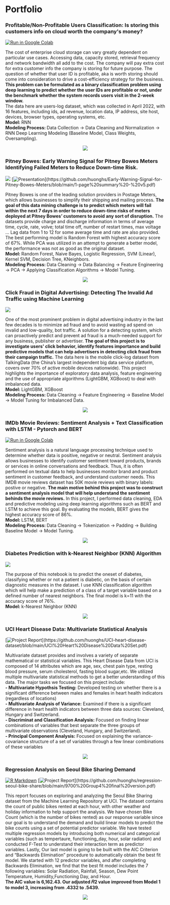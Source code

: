 # Portfolio


### Profitable/Non-Profitable Users Classification: Is storing this customers info on cloud worth the company's money?

[![Run in Google Colab](https://img.shields.io/badge/Colab-Run_in_Google_Colab-blue?logo=Google&logoColor=FDBA18)](https://colab.research.google.com/drive/1wQYXufCnR6DIdIRk7SyKkHd08eclTFY_#scrollTo=tT2zh4o3_WJj)

The cost of enterprise cloud storage can vary greatly dependent on particular use cases. Accessing data, capacity stored, retrieval frequency and network bandwidth all add to the cost. The company will pay extra cost for extra customer info the company is storing for future purpose. The question of whether that user ID is profitable, aka is worth storing should come into consideration to drive a cost-efficiency strategy for the business. <b>This problem can be formulated as a binary classification problem using deep learning to predict whether the user IDs are profitable or not, under the benchmark whether the system records users visit in the 2-week window.</b> <br /> 
The data here are users-log dataset, which was collected in April 2022, with 16 features, including ids, ad revenue, location data, IP address, site host, devices, browser types, operating systems, etc. <br /> 
<b> Model: </b> RNN <br /> 
<b> Modeling Process: </b> Data Collection -> Data Cleaning and Normalization -> RNN Deep Learning Modeling (Baseline Model, Class Weights, Oversampling).

<center><img src="/images/users-classification (2).gif"/></center>


### Pitney Bowes: Early Warning Signal for Pitney Bowes Meters Identifying Failed Meters to Reduce Down-time Risk.

[![](https://img.shields.io/badge/Jypyter-Open_Notebook-EE4C2C?logo=Jupyter)](https://github.com/huonghs/Early-Warning-Signal-for-Pitney-Bowes-Meters/blob/main/Final_Report.ipynb) [![Presentation](https://img.shields.io/badge/Presentation-salmon?)](https://github.com/huonghs/Early-Warning-Signal-for-Pitney-Bowes-Meters/blob/main/1-page%20summary%20-%20v5.pdf)

Pitney Bowes is one of the leading solution providers in Postage Meters, which allows businesses to simplify their shipping and mailing process. <b>The goal of this data mining challenge is to predict which meters will fail within the next 7 days in order to reduce down-time risks of meters deployed at Pitney Bowes’ customers to avoid any sort of disruption.</b> The datasets provide charge and discharge information in terms of average time, cycle, rate, volve; total time off, number of restart times, max voltage … Lag data from 1 to 12 for some average time and rate are also provided.<br /> 
The best performing model is Random Forest with highest accuracy score of 67%. While PCA was utilized in an attempt to generate a better model, the performance was not as good as the original dataset.<br /> 
<b> Model: </b> Random Forest, Naive Bayes, Logistic Regression, SVM (Linear), Kernel SVM, Decision Tree, KNeighbors.<br />
<b> Modeling Process: </b> Data Cleaning -> Data Balancing -> Feature Engineering -> PCA -> Applying Classification Algorithms -> Model Tuning.<br />

<center><img src="/images/pitneybowes-gif2.gif"/></center>


### Click Fraud in Digital Advertising: Detecting The Invalid Ad Traffic using Machine Learning

[![](https://img.shields.io/badge/Jypyter-Open_Notebook-EE4C2C?logo=Jupyter)](https://github.com/huonghs/adclickfraud/blob/main/Ad_Click_Fraud_Project%20(1).ipynb) 

One of the most prominent problem in digital advertising industry in the last few decades is to minimize ad fraud and to avoid wasting ad spend on invalid and low-quality, bot traffic. A solution for a detecting system, which can proactively predict and prevent ad fraud is a much-needed support for any business, publisher or advertiser. <b>The goal of this project is to investigate users' click behavior, identify features importance and build predictive models that can help advertisers in detecting click fraud from their campaign traffic.</b> The data here is the mobile click-log dataset from TalkingData (the China’s largest independent big data service platform, covers over 70% of active mobile devices nationwide). This project highlights the importance of exploratory data analysis, feature engineering and the use of appropriate algorithms (LightGBM, XGBoost) to deal with imbalanced data.<br />
<b> Model: </b> LightGBM, XGBoost<br />
<b> Modeling Process: </b> Data Cleaning -> Feature Engineering -> Baseline Model -> Model Tuning for Imbalanced Data.<br />

<center><img src="/images/clickfraud-pic5.png"/></center>


### IMDb Movie Reviews: Sentiment Analysis + Text Classification with LSTM - Pytorch and BERT

[![Run in Google Colab](https://img.shields.io/badge/Colab-Run_in_Google_Colab-blue?logo=Google&logoColor=FDBA18)](https://colab.research.google.com/drive/1CdSIU5Pn8ojJGegx501UcQNykBy7WbkO#scrollTo=bcSGpPdppzat)

Sentiment analysis is a natural language processing technique used to determine whether data is positive, negative or neutral. Sentiment analysis allows
businesses to identify customer sentiment toward products, brands or services in online conversations and feedback. Thus, it is often performed on textual data to help businesses monitor brand and product sentiment in customer feedback, and understand customer needs. This IMDB movie reviews dataset has 50K movie reviews with binary labels: postive or negative. <b>The main motive behind this project was to construct a sentiment analysis model that will help understand the sentiment behinds the movie reviews.</b> In this project, I performed data cleaning, EDA and predictive modeling using deep learning algorithms such as BERT and LSTM to achieve this goal. By evaluating the models, BERT gives the highest accuracy score of 86%.<br />
<b> Model: </b> LSTM, BERT<br />
<b> Modeling Process: </b> Data Cleaning -> Tokenization -> Padding -> Building Baseline Model -> Model Tuning.<br />

<center><img src="/images/Imdb-pic3.png"/></center>

### Diabetes Prediction with k-Nearest Neighbor (KNN) Algorithm

[![](https://img.shields.io/badge/Jypyter-Open_Notebook-EE4C2C?logo=Jupyter)](https://github.com/huonghs/PIMAIndiansDiabetesData-EDA-KNNModeling/blob/main/Diabetes-EDA%20and%20KNN%20Modeling.ipynb) 

The purpose of this notebook is to predict the oneset of diabetes, classifying whether or not a patient is diabetic, on the basis of certain diagnostic measures in the dataset. I use KNN classification algorithm which will help make a prediction of a class of a target variable based on a defined number of nearest neighbors. The final model is k=11 with the accuracy score of 76%.<br />
<b> Model: </b> k-Nearest Neighbor (KNN)<br />

<center><img src="/images/knn-pic5.png"/></center>


### UCI Heart Disease Data: Multivariate Statistical Analysis 

[![Project Report](https://img.shields.io/badge/Project_Report-blueviolet?)](https://github.com/huonghs/UCI-heart-disease-dataset/blob/main/UCI%20Heart%20Disease%20Data%20Set.pdf)

Multivariate dataset provides and involves a variety of separate mathematical or statistical variables. This Heart Disease Data from UCI is composed of 14 attributes which are age, sex, chest pain type, resting blood pressure, serum cholesterol, fasting blood sugar,etc. We utilized multiple multivariate statistical methods to get a better understanding of this data. The major tasks we focused on this project include:<br />
<b>- Multivariate Hypothsis Testing:</b> Developed testing on whether there is a significant difference between males and females in heart health indicators (regardless of locations)<br />
<b>- Multivariate Analysis of Variance:</b> Examined if there is a significant difference in heart health indicators between three data sources: Cleveland, Hungary and Switzerland.<br />
<b>- Discriminat and Classification Analysis:</b> Focused on finding linear combinations of variables that best separate the three groups of multivariate observations (Cleveland, Hungary, and Switzerland).<br />
<b>- Principal Component Analysis:</b> Focused on explaining the variance-covariance structure of a set of variables through a few linear combinations of these variables<br />

<center><img src="/images/uci-heart-disease-pic2.png"/></center>

### Regression Analysis on Seoul Bike Sharing Demand
[![R Markdown](https://img.shields.io/badge/R_-Open_RMarkdown-lightskyblue?logo=R)](https://github.com/huonghs/regression-seoul-bike-share/blob/main/9700_project_updated_v3%20(1).Rmd) [![Project Report](https://img.shields.io/badge/Project_Report-blueviolet?)](https://github.com/huonghs/regression-seoul-bike-share/blob/main/9700%20Group4%20final%20version.pdf)

This report focuses on exploring and analyzing the Seoul Bike Sharing dataset from the Machine Learning Repository at UCI. The dataset contains the count of public bikes rented at each hour, with other weather and holiday information to help support the analysis. We have chosen Bike Count (which is the number of bikes rented) as our response variable since our goal is to understand the demand and build linear models to predict the bike counts using a set of potential predictor variable. We have tested multiple regression models by introducing both numerical and categorical variables (such as tempertaure, functioning_day, hour, solar radiation) and conducted F-Test to understand their interaction term as predictor variables. Lastly, Our last model is going to be built with the AIC Criterion and “Backwards Elimination” procedure to automatically obtain the best fit model. We started with 12 predictor variables, and after completing Backwards Elimination, we find that the best fit model includes the 7 following variables: Solar Radiation, Rainfall, Season, Dew Point Temperature, Humidity,Functioning Day, and Hour. <br />
<b>The AIC value is 6,162.43. Our adjusted 𝑅2 value improved from Model 1 to model 3, increasing from .4332 to .5439.</b><br />

<center><img src="/images/RegressionModel.png"/></center><br /> 



